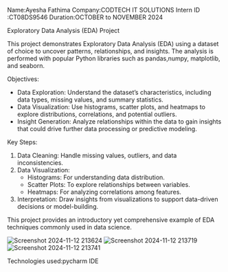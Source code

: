 Name:Ayesha Fathima
Company:CODTECH IT SOLUTIONS
Intern ID :CT08DS9546
Duration:OCTOBER to NOVEMBER 2024


Exploratory Data Analysis (EDA) Project

This project demonstrates Exploratory Data Analysis (EDA) using a dataset of choice to uncover patterns, relationships, and insights. The analysis is performed with popular Python libraries such as pandas,numpy, matplotlib, and seaborn.

Objectives:
- Data Exploration: Understand the dataset’s characteristics, including data types, missing values, and summary statistics.
- Data Visualization: Use histograms, scatter plots, and heatmaps to explore distributions, correlations, and potential outliers.
- Insight Generation: Analyze relationships within the data to gain insights that could drive further data processing or predictive modeling.

Key Steps:
1. Data Cleaning: Handle missing values, outliers, and data inconsistencies.
2. Data Visualization:
   - Histograms: For understanding data distribution.
   - Scatter Plots: To explore relationships between variables.
   - Heatmaps: For analyzing correlations among features.
3. Interpretation: Draw insights from visualizations to support data-driven decisions or model-building.

This project provides an introductory yet comprehensive example of EDA techniques commonly used in data science.

![Screenshot 2024-11-12 213624](https://github.com/user-attachments/assets/54f1cc70-0da8-4f9a-b5b2-70b5312d0f63)
![Screenshot 2024-11-12 213719](https://github.com/user-attachments/assets/21e6c5b2-410e-4957-9763-a017b5d7c22a)
![Screenshot 2024-11-12 213741](https://github.com/user-attachments/assets/fe0b154a-1964-458b-9782-06ad4df02474)




Technologies used:pycharm IDE

